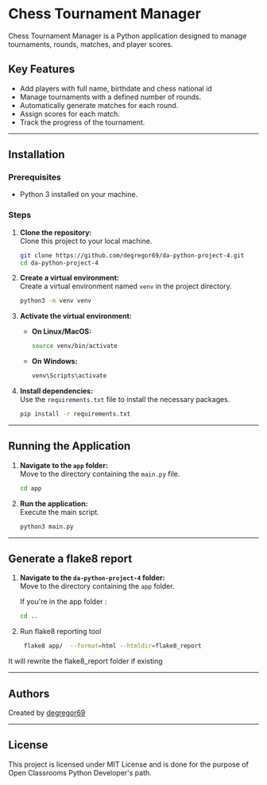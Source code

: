 # Chess Tournament Manager

Chess Tournament Manager is a Python application designed to manage tournaments, rounds, matches, and player scores.

## Key Features

- Add players with full name, birthdate and chess national id
- Manage tournaments with a defined number of rounds.
- Automatically generate matches for each round.
- Assign scores for each match.
- Track the progress of the tournament.

---

## Installation

### Prerequisites

- Python 3 installed on your machine.

### Steps

1. **Clone the repository:**  
   Clone this project to your local machine.

   ```bash
   git clone https://github.com/degregor69/da-python-project-4.git
   cd da-python-project-4
   ```

2. **Create a virtual environment:**  
   Create a virtual environment named `venv` in the project directory.  

   ```bash
   python3 -m venv venv
   ```

3. **Activate the virtual environment:**

   - **On Linux/MacOS:**
     ```bash
     source venv/bin/activate
     ```
   - **On Windows:**
     ```bash
     venv\Scripts\activate
     ```

4. **Install dependencies:**  
   Use the `requirements.txt` file to install the necessary packages.  

   ```bash
   pip install -r requirements.txt
   ```

---

## Running the Application

1. **Navigate to the `app` folder:**  
   Move to the directory containing the `main.py` file.

   ```bash
   cd app
   ```

2. **Run the application:**  
   Execute the main script.

   ```bash
   python3 main.py
   ```

---

## Generate a flake8 report

1. **Navigate to the `da-python-project-4` folder:**  
   Move to the directory containing the `app` folder.

   If you're in the app folder : 
   ```bash
   cd ..
   ```
2. Run flake8 reporting tool
   ```bash
    flake8 app/  --format=html --htmldir=flake8_report 
   ```
It will rewrite the flake8_report folder if existing

---
## Authors

Created by [degregor69](https://github.com/degregor69)

---

## License

This project is licensed under MIT License and is done for the purpose of Open Classrooms Python Developer's path.
